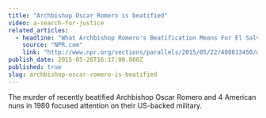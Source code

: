 ```yaml
---
title: "Archbishop Oscar Romero is beatified"
video: a-search-for-justice
related_articles:
  - headline: "What Archbishop Romero's Beatification Means For El Salvador Today"
    source: "NPR.com"
    link: "http://www.npr.org/sections/parallels/2015/05/22/408813450/what-archbishop-romeros-beatification-means-for-el-salvador-today"
publish_date: 2015-05-26T16:17:00.000Z
published: true
slug: archbishop-oscar-romero-is-beatified
---
```

The murder of recently beatified Archbishop Oscar Romero and 4 American nuns in 1980 focused attention on their US-backed military.

